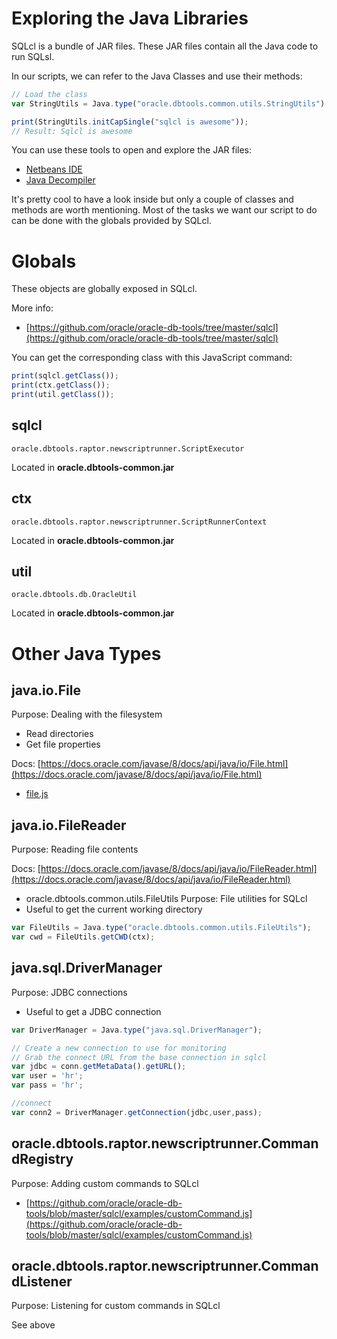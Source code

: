 # Exploring the Java Libraries

SQLcl is a bundle of JAR files. These JAR files contain all the Java code to run SQLsl.

In our scripts, we can refer to the Java Classes and use their methods:

```javascript
// Load the class
var StringUtils = Java.type("oracle.dbtools.common.utils.StringUtils");

print(StringUtils.initCapSingle("sqlcl is awesome"));
// Result: Sqlcl is awesome
```

You can use these tools to open and explore the JAR files:
- [Netbeans IDE](https://netbeans.org/downloads/)
- [Java Decompiler](http://jd.benow.ca/)

It's pretty cool to have a look inside but only a couple of classes and methods are worth mentioning. Most of the tasks we want our script to do can be done with the globals provided by SQLcl.

# Globals

These objects are globally exposed in SQLcl.

More info:
- [https://github.com/oracle/oracle-db-tools/tree/master/sqlcl](https://github.com/oracle/oracle-db-tools/tree/master/sqlcl)

You can get the corresponding class with this JavaScript command:

```javascript
print(sqlcl.getClass());
print(ctx.getClass());
print(util.getClass());
```

## sqlcl

`oracle.dbtools.raptor.newscriptrunner.ScriptExecutor`

Located in **oracle.dbtools-common.jar**

## ctx

`oracle.dbtools.raptor.newscriptrunner.ScriptRunnerContext`

Located in **oracle.dbtools-common.jar**


## util

`oracle.dbtools.db.OracleUtil`

Located in **oracle.dbtools-common.jar**

# Other Java Types

## java.io.File
Purpose: Dealing with the filesystem
- Read directories
- Get file properties

Docs: [https://docs.oracle.com/javase/8/docs/api/java/io/File.html](https://docs.oracle.com/javase/8/docs/api/java/io/File.html)

- [file.js](../blob/master/lib/file.js)

## java.io.FileReader
Purpose: Reading file contents

Docs: [https://docs.oracle.com/javase/8/docs/api/java/io/FileReader.html](https://docs.oracle.com/javase/8/docs/api/java/io/FileReader.html)

- oracle.dbtools.common.utils.FileUtils
Purpose: File utilities for SQLcl
- Useful to get the current working directory

```javascript
var FileUtils = Java.type("oracle.dbtools.common.utils.FileUtils");
var cwd = FileUtils.getCWD(ctx);
```

## java.sql.DriverManager
Purpose: JDBC connections
- Useful to get a JDBC connection

```javascript
var DriverManager = Java.type("java.sql.DriverManager");

// Create a new connection to use for monitoring
// Grab the connect URL from the base connection in sqlcl
var jdbc = conn.getMetaData().getURL();
var user = 'hr';
var pass = 'hr';

//connect
var conn2 = DriverManager.getConnection(jdbc,user,pass);
```

## oracle.dbtools.raptor.newscriptrunner.CommandRegistry
Purpose: Adding custom commands to SQLcl

- [https://github.com/oracle/oracle-db-tools/blob/master/sqlcl/examples/customCommand.js](https://github.com/oracle/oracle-db-tools/blob/master/sqlcl/examples/customCommand.js)

## oracle.dbtools.raptor.newscriptrunner.CommandListener
Purpose: Listening for custom commands in SQLcl

See above

